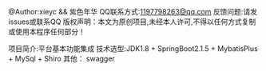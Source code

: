 @Author:xieyc && 紫色年华
QQ联系方式:1197798263@qq.com
反馈问题:请发issues或联系QQ
版权声明：本文为原创项目,未经本人许可,不得以任何方式复制或使用本程序任何部分！

项目简介:平台基本功能集成
技术选型:JDK1.8 + SpringBoot2.1.5 +  MybatisPlus + MySql + Shiro 
    其他： swagger 

